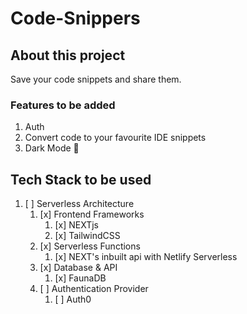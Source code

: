 # Code-Snippers

## About this project

Save your code snippets and share them.

### Features to be added

1. Auth
2. Convert code to your favourite IDE snippets
3. Dark Mode 🌚

## Tech Stack to be used

1. [ ] Serverless Architecture
   1. [x] Frontend Frameworks
      1. [x] NEXTjs
      2. [x] TailwindCSS
   2. [x] Serverless Functions
      1. [x] NEXT's inbuilt api with Netlify Serverless
   3. [x] Database & API
      1. [x] FaunaDB
   4. [ ] Authentication Provider
      1. [ ] Auth0
